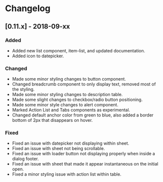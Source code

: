 # Changelog

## [0.11.x] - 2018-09-xx

### Added

- Added new list component, item-list, and updated documentation.
- Added icon to datepicker.

### Changed

- Made some minor styling changes to button component.
- Changed breadcrumb component to only display text, removed most of the styling.
- Made some minor styling changes to description table.
- Made some slight changes to checkbox/radio button positioning.
- Made some minor style changes to alert component.
- Marked Action List and Tabs components as experimental.
- Changed default anchor color from green to blue, also added a border bottom of 2px that disappears on hover.

### Fixed

- Fixed an issue with datepicker not displaying within sheet.
- Fixed an issue with sheet not being scrollable.
- Fixed an issue with loader button not displaying properly when inside a dialog footer.
- Fixed an issue with sheet that made it appear instantaneous on the initial open.
- Fixed a minor styling issue with action list within table.
